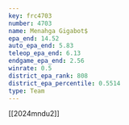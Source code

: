 ```yaml
---
key: frc4703
number: 4703
name: Menahga Gigabot$
epa_end: 14.52
auto_epa_end: 5.83
teleop_epa_end: 6.13
endgame_epa_end: 2.56
winrate: 0.5
district_epa_rank: 808
district_epa_percentile: 0.5514
type: Team
---
```

[[2024mndu2]]
